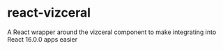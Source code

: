 # react-vizceral
A React wrapper around the vizceral component to make integrating into React 16.0.0 apps easier
